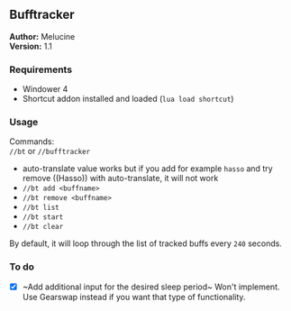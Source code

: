 ## Bufftracker

**Author:** Melucine
<br>
**Version:** 1.1
<be>

### Requirements
- Windower 4
- Shortcut addon installed and loaded (`lua load shortcut`)


### Usage

Commands: <br>
`//bt` or `//bufftracker`
<be>
- auto-translate value works but if you add for example `hasso` and try remove ((Hasso)) with auto-translate, it will not work
- `//bt add <buffname>` 
- `//bt remove <buffname>` 
- `//bt list`
- `//bt start`
- `//bt clear`

By default, it will loop through the list of tracked buffs every `240` seconds. 

### To do
- [x] ~Add additional input for the desired sleep period~ Won't implement. Use Gearswap instead if you want that type of functionality.
